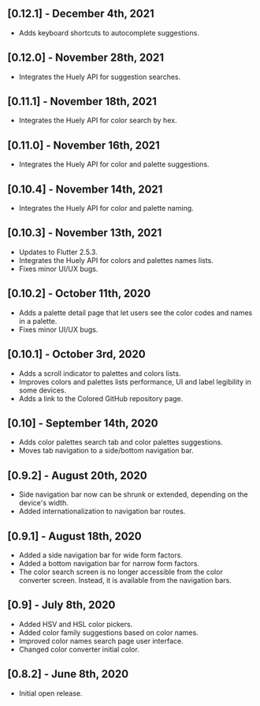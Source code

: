 ## [0.12.1] - December 4th, 2021

- Adds keyboard shortcuts to autocomplete suggestions.

## [0.12.0] - November 28th, 2021

- Integrates the Huely API for suggestion searches.

## [0.11.1] - November 18th, 2021

- Integrates the Huely API for color search by hex.

## [0.11.0] - November 16th, 2021

- Integrates the Huely API for color and palette suggestions.

## [0.10.4] - November 14th, 2021

- Integrates the Huely API for color and palette naming.

## [0.10.3] - November 13th, 2021

- Updates to Flutter 2.5.3.
- Integrates the Huely API for colors and palettes names lists.
- Fixes minor UI/UX bugs.

## [0.10.2] - October 11th, 2020

- Adds a palette detail page that let users see the color codes and names in a palette.
- Fixes minor UI/UX bugs.

## [0.10.1] - October 3rd, 2020

- Adds a scroll indicator to palettes and colors lists.
- Improves colors and palettes lists performance, UI and label legibility in some devices.
- Adds a link to the Colored GitHub repository page.

## [0.10] - September 14th, 2020

- Adds color palettes search tab and color palettes suggestions.
- Moves tab navigation to a side/bottom navigation bar.

## [0.9.2] - August 20th, 2020

- Side navigation bar now can be shrunk or extended, depending on the device's width.
- Added internationalization to navigation bar routes.

## [0.9.1] - August 18th, 2020

- Added a side navigation bar for wide form factors.
- Added a bottom navigation bar for narrow form factors.
- The color search screen is no longer accessible from the color converter screen. Instead, it is 
available from the navigation bars. 

## [0.9] - July 8th, 2020

- Added HSV and HSL color pickers.
- Added color family suggestions based on color names.
- Improved color names search page user interface.
- Changed color converter initial color.

## [0.8.2] - June 8th, 2020

- Initial open release.
